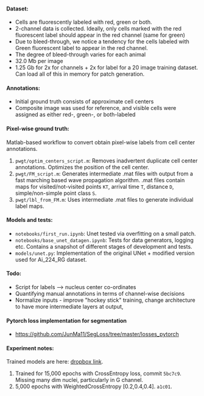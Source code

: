 #### Dataset:

 - Cells are fluorescently labeled with red, green or both.
 - 2-channel data is collected. Ideally, only cells marked with the red fluorescent label should appear in the red channel (same for green)
 - Due to bleed-through, we notice a tendency for the cells labeled with Green fluorescent label to appear in the red channel. 
 - The degree of bleed-through varies for each animal
 - 32.0 Mb per image
 - 1.25 Gb for 2x for channels + 2x for label for a 20 image training dataset. Can load all of this in memory for patch generation.


#### Annotations:

 - Initial ground truth consists of approximate cell centers 
 - Composite image was used for reference, and visible cells were assigned as either red-, green-, or both-labeled
 

#### Pixel-wise ground truth:

Matlab-based workflow to convert obtain pixel-wise labels from cell center annotations.

1. `pwgt/optim_centers_script.m`: Removes inadvertent duplicate cell center annotations. Optimizes the position of the cell center. 
2. `pwgt/FM_script.m`: Generates intermediate .mat files with output from a fast marching based wave propagation algorithm. .mat files contain maps for  visited/not-visited points `KT`, arrival time `T`, distance `D`, simple/non-simple point class `S`.
3. `pwgt/lbl_from_FM.m`: Uses intermediate .mat files to generate individual label maps.


#### Models and tests:

 - `notebooks/first_run.ipynb`: Unet tested via overfitting on a small patch. 
 - `notebooks/base_unet_datagen.ipynb`: Tests for data generators, logging etc. Contains a snapshot of different stages of development and tests.  
 - `models/unet.py`: Implementation of the original UNet + modified version used for Ai_224_RG dataset. 


#### Todo:
 - Script for labels --> nucleus center co-ordinates
 - Quantifying manual annotations in terms of channel-wise decisions
 - Normalize inputs - improve "hockey stick" training, change architecture to have more intermediate layers at output,


#### Pytorch loss implementation for segmentation
  - https://github.com/JunMa11/SegLoss/tree/master/losses_pytorch


#### Experiment notes:
Trained models are here: [dropbox link](https://www.dropbox.com/sh/19qthlltaq92431/AAAlpO_fFAH5eorzfY60q3_Ja?dl=0).
1. Trained for 15,000 epochs with CrossEntropy loss, commit `5bc7c9`. Missing many dim nuclei, particularly in G channel.
2. 5,000 epochs with WeightedCrossEntropy [0.2,0.4,0.4]. `a1c01`.

